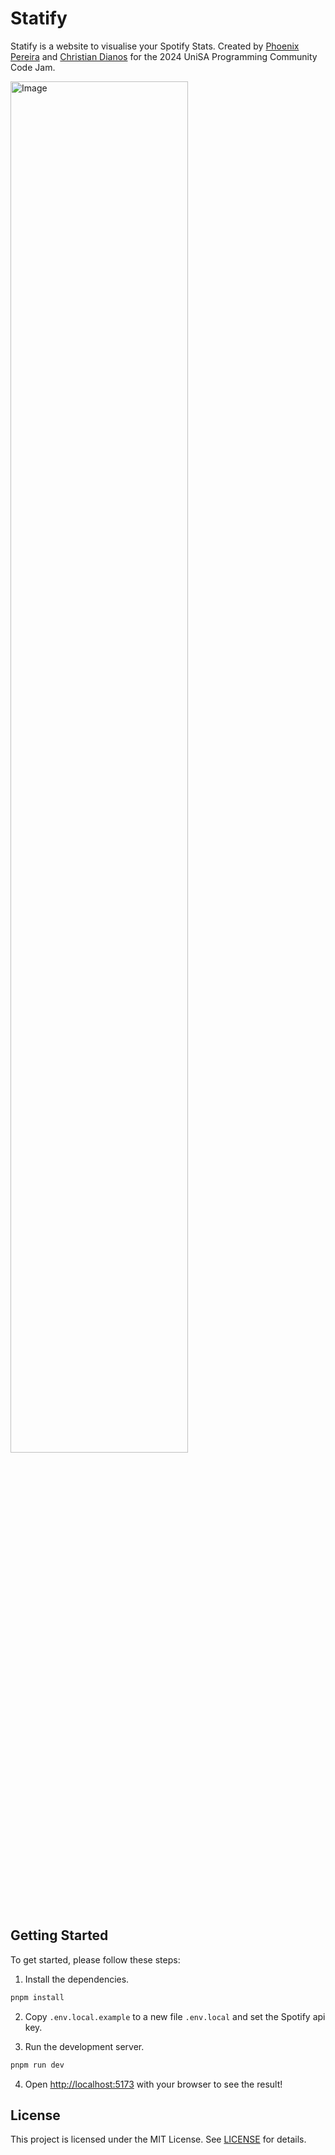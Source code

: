 # Statify

Statify is a website to visualise your Spotify Stats. Created by [Phoenix Pereira](https://github.com/phoenixpereira) and [Christian Dianos](https://github.com/ChristianDianos) for the 2024 UniSA Programming Community Code Jam.

<img src="https://github.com/user-attachments/assets/52e9513b-6b64-4910-9dd2-59b6cbc8e466" alt="Image" style="width: 75%;">

## Getting Started

To get started, please follow these steps:

1. Install the dependencies.

```bash
pnpm install
```

2. Copy `.env.local.example` to a new file `.env.local` and set the Spotify api key.

3. Run the development server.

```bash
pnpm run dev
```

4. Open [http://localhost:5173](http://localhost:5173) with your browser to see the result!

## License

This project is licensed under the MIT License.
See [LICENSE](LICENSE) for details.
